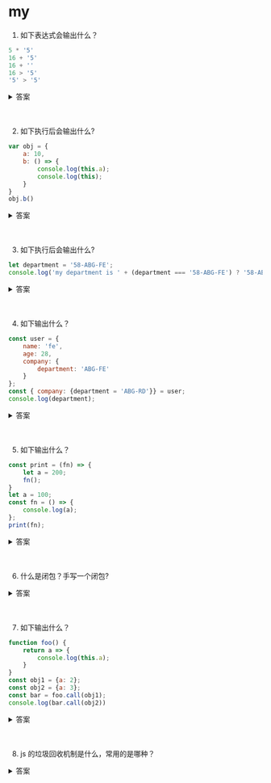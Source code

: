 # my

1. 如下表达式会输出什么？

```js
5 * '5'
16 + '5'
16 + ''
16 > '5'
'5' > '5'
```

<details>
<summary>答案</summary>

```js
5 * '5' // 25
16 + '5' // '165'
16 + '' // '16'
16 > '5' // true
'5' > '5' // false
```

* JavaScript 遇到预期为数值的地方，就会将参数值自动转换为数值。系统内部会自动调用Number()函数。除了加法运算符（+）有可能把运算子转为字符串，其他运算符都会把运算子自动转成数值。
* 加法运算符，如果一个运算子是字符串，另一个运算子是非字符串，这时非字符串会转成字符串，再连接在一起。
* 比较运算符，如果两个运算子都是原始类型的值，则是先转成数值再比较。而都是字符串则按照字典顺序进行比较。

</details>
<br><br>

2. 如下执⾏后会输出什么?

```js
var obj = {
    a: 10,
    b: () => {
        console.log(this.a);
        console.log(this);
    }
}
obj.b()
```

<details>
<summary>答案</summary>

```js
var obj = {
    a: 10,
    b: () => {
        console.log(this.a); // undefined
        console.log(this); // window
    }
}
obj.b()
```

* 箭头函数没有自己的 this，它的 this 就是外层代码块的 this，此处的外层就直接到了全局作用域，所以指向了 window
</details>
<br><br>

3. 如下执⾏后会输出什么?

```js
let department = '58-ABG-FE';
console.log('my department is ' + (department === '58-ABG-FE') ? '58-ABG-FE' : '58-ABG-RD')
```

<details>
<summary>答案</summary>

```js

let department = '58-ABG-FE';
console.log('my department is ' + (department === '58-ABG-FE') ? '58-ABG-FE' : '58-ABG-RD')
// '58-ABG-FE'
```

* 加减乘除，还有条件运算符，与或非，还有自增自减运算符的优先级都比条件运算符（?:）的优先级高，所以先计算 `'my department is ' + (department === '58-ABG-FE')` 然后才会计算条件运算符的结果
</details>
<br><br>

4. 如下输出什么？

```js
const user = {
    name: 'fe',
    age: 28,
    company: {
        department: 'ABG-FE'
    }
};
const { company: {department = 'ABG-RD'}} = user;
console.log(department);
```

<details>
<summary>答案</summary>

```js
const user = {
    name: 'fe',
    age: 28,
    company: {
        department: 'ABG-FE'
    }
};
const { company: {department = 'ABG-RD'}} = user;
console.log(department); // 'ABG-FE'
```
</details>
<br><br>

5. 如下输出什么？

```js
const print = (fn) => {
    let a = 200;
    fn();
}
let a = 100;
const fn = () => {
    console.log(a);
};
print(fn);

```

<details>
<summary>答案</summary>

```js
const print = (fn) => {
    let a = 200;
    fn();
}
let a = 100;
const fn = () => {
    console.log(a);
};
print(fn); // 100

```
* 函数 fn 是在函数 print 的外部声明的，所以它的作用域绑定外层，内部变量 a 不会到函数 print 体内取值，所以输出 100，而不是 200。
* 函数执行时所在的作用域，是定义时的作用域，而不是调用时所在的作用域。
</details>
<br><br>

6. 什么是闭包？⼿写⼀个闭包?

<details>
<summary>答案</summary>

```js
function f1() {
  var n = 999;
  function f2() {
    console.log(n);
  }
  return f2;
}

var result = f1();
result(); // 999
```

闭包就是函数 f2，即能够读取其他函数内部变量的函数。由于在 JavaScript 语言中，只有函数内部的子函数才能读取内部变量，因此可以把闭包简单理解成“定义在一个函数内部的函数”。闭包最大的特点，就是它可以“记住”诞生的环境，比如f2记住了它诞生的环境 f1，所以从 f2 可以得到 f1 的内部变量。在本质上，闭包就是将函数内部和函数外部连接起来的一座桥梁。
</details>
<br><br>

7. 如下输出什么？

```js
function foo() {
    return a => {
        console.log(this.a);
    }
}
const obj1 = {a: 2};
const obj2 = {a: 3};
const bar = foo.call(obj1);
console.log(bar.call(obj2))
```
<details>
<summary>答案</summary>

```js
function foo() {
    return a => {
        console.log(this.a);
    }
}
const obj1 = {a: 2};
const obj2 = {a: 3};
const bar = foo.call(obj1);
console.log(bar.call(obj2)) // 2
```
* 箭头函数的 this 就是外出代码块的 this，所以就是 foo 的 this，所以是 obj1
</details>
<br><br>

8. js 的垃圾回收机制是什么，常用的是哪种？

<details>
<summary>答案</summary>

* js 中的变量存储在 栈空间 和 堆空间中。函数的执行上下文会存储在栈空间中，执行上下文中的原始类型的值（布尔，数字，字符串）直接保存在栈空间中，而引用类型的值（对象）保存在堆空间中，栈空间中只保存引用类型在堆中的地址。栈来维护程序执行期间上下文的状态，如果所有的数据都存放在栈空间里面，那么会影响到上下文切换的效率，进而又影响到整个程序的执行效率。
* 栈内存的回收：调用栈在执行每一个函数的时候，有一个记录当前执行状态的指针（ESP），当一个函数执行结束，ESP 向下移动，指向另一个函数的执行上下文，上面函数的执行上下文虽然保存在栈内存中，但是已经是无效内存了。如果再有新的函数被调用，这块内存会直接被覆盖掉。
* 堆内存的回收：
    * 当栈中的 ESP 指针移动的时候，调用结束的执行上下文就无效了，但是它引用的引用类型数据依然占用堆中的空间。
    * 代际假说：
        1. 大部分对象在内存中存在的时间很短，简单来说，就是很多对象一经分配内存，很快就变得不可访问；
        2. 不死的对象，会活得更久。
    * V8 中会把堆分为 新生代 和 老生代 两个区域
        1. 新生代中存放的是生存时间短的对象。副垃圾回收器，主要负责新生代的垃圾回收。
        2. 老生代中存放的生存时间久的对象。主垃圾回收器，主要负责老生代的垃圾回收。
    * 不论什么类型的垃圾回收器，它们都有一套共同的执行流程：
        1. 标记空间中活动对象和非活动对象。
        2. 回收非活动对象所占据的内存。
        3. 内存整理
    * 副垃圾回收器：
        1. 新生代中用Scavenge 算法来处理。新生代空间对半划分为两个区域，一半是对象区域，一半是空闲区域
        2. 新加入的对象都会存放到对象区域，当对象区域快被写满时，就需要执行一次垃圾清理操作。
        3. 在垃圾回收过程中，首先要对对象区域中的垃圾做标记；标记完成之后，就进入垃圾清理阶段，副垃圾回收器会把这些存活的对象复制到空闲区域中，同时它还会把这些对象有序地排列起来，所以这个复制过程，也就相当于完成了内存整理操作，复制后空闲区域就没有内存碎片了。
        4. 完成复制后，对象区域与空闲区域进行角色翻转，也就是原来的对象区域变成空闲区域，原来的空闲区域变成了对象区域。这样就完成了垃圾对象的回收操作，同时这种角色翻转的操作还能让新生代中的这两块区域无限重复使用下去。
        5. 因为新生区的空间不大，所以很容易被存活的对象装满整个区域。为了解决这个问题，JavaScript 引擎采用了对象晋升策略，也就是经过两次垃圾回收依然还存活的对象，会被移动到老生区中。
    * 主垃圾回收器：
        1. 标记 - 清除（Mark-Sweep）：遍历调用栈，标记活动对象和垃圾数据。然后将垃圾数据清除掉。
        2. 标记 - 整理（Mark-Compact）：遍历调用栈，标记活动对象和垃圾数据，存活的对象都向一端移动，然后直接清理掉端边界以外的内存。
* 全停顿：

JavaScript 是运行在主线程之上的，一旦执行垃圾回收算法，都需要将正在执行的 JavaScript 脚本暂停下来，待垃圾回收完毕后再恢复脚本执行。我们把这种行为叫做全停顿（Stop-The-World）。

为了降低老生代的垃圾回收而造成的卡顿，V8 将标记过程分为一个个的子标记过程，同时让垃圾回收标记和 JavaScript 应用逻辑交替进行，直到标记阶段完成，我们把这个算法称为增量标记（Incremental Marking）算法。

使用增量标记算法，可以把一个完整的垃圾回收任务拆分为很多小的任务，这些小的任务执行时间比较短，可以穿插在其他的 JavaScript 任务中间执行，这样当执行上述动画效果时，就不会让用户因为垃圾回收任务而感受到页面的卡顿了。
</details>
<br><br>